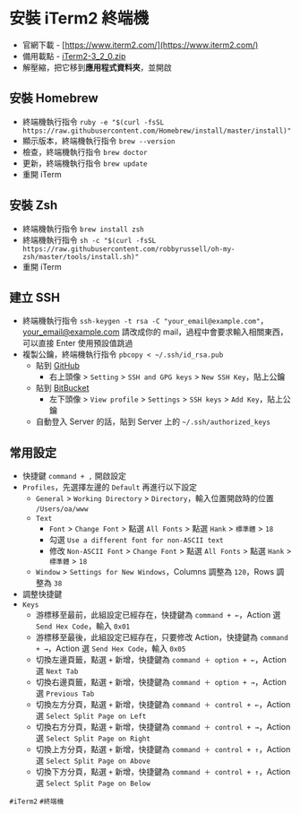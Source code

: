 # 安裝 iTerm2 終端機
* 官網下載 - [https://www.iterm2.com/](https://www.iterm2.com/)
* 備用載點 - [iTerm2-3_2_0.zip](https://cdn.ioa.tw/MacEnvInit/iTerm2-3_2_0.zip)
* 解壓縮，把它移到**應用程式資料夾**，並開啟

## 安裝 Homebrew
* 終端機執行指令 `ruby -e "$(curl -fsSL https://raw.githubusercontent.com/Homebrew/install/master/install)"`
* 顯示版本，終端機執行指令 `brew --version`
* 檢查，終端機執行指令 `brew doctor`
* 更新，終端機執行指令 `brew update`
* 重開 iTerm

## 安裝 Zsh
* 終端機執行指令 `brew install zsh`
* 終端機執行指令 `sh -c "$(curl -fsSL https://raw.githubusercontent.com/robbyrussell/oh-my-zsh/master/tools/install.sh)"`
* 重開 iTerm

## 建立 SSH
* 終端機執行指令 `ssh-keygen -t rsa -C "your_email@example.com"`，your_email@example.com 請改成你的 mail，過程中會要求輸入相關東西，可以直接 Enter 使用預設值跳過
* 複製公鑰，終端機執行指令 `pbcopy < ~/.ssh/id_rsa.pub`
	* 貼到 [GitHub](https://github.com/)
		* 右上頭像 > `Setting` > `SSH and GPG keys` > `New SSH Key`，貼上公鑰
	* 貼到 [BitBucket](https://bitbucket.org/)
		* 左下頭像 > `View profile` > `Settings` > `SSH keys` > `Add Key`，貼上公鑰
	* 自動登入 Server 的話，貼到 Server 上的 `~/.ssh/authorized_keys`

## 常用設定
* 快捷鍵 `command + ,` 開啟設定
* `Profiles`，先選擇左邊的 `Default` 再進行以下設定
	* `General` > `Working Directory` > `Directory`，輸入位置開啟時的位置 `/Users/oa/www`
	* `Text` 
		* `Font` > `Change Font` > 點選 `All Fonts` > 點選 `Hank` > `標準體` > `18`
		* 勾選 `Use a different font for non-ASCII text`
		* 修改 `Non-ASCII Font` > `Change Font` > 點選 `All Fonts` > 點選 `Hank` > `標準體` > `18`
	* `Window` > `Settings for New Windows`，Columns 調整為 `120`，Rows 調整為 `38`
* 調整快捷鍵
* `Keys`
	* 游標移至最前，此組設定已經存在，快捷鍵為 `command + ←`，Action 選 `Send Hex Code`，輸入 `0x01`
	* 游標移至最後，此組設定已經存在，只要修改 Action，快捷鍵為 `command + →`，Action 選 `Send Hex Code`，輸入 `0x05`
	* 切換左邊頁籤，點選 `+` 新增，快捷鍵為 `command ＋ option + ←`，Action 選 `Next Tab`
	* 切換右邊頁籤，點選 `+` 新增，快捷鍵為 `command ＋ option + →`，Action 選 `Previous Tab`
	* 切換左方分頁，點選 `+` 新增，快捷鍵為 `command ＋ control + ←`，Action 選 `Select Split Page on Left`
	* 切換右方分頁，點選 `+` 新增，快捷鍵為 `command ＋ control + →`，Action 選 `Select Split Page on Right`
	* 切換上方分頁，點選 `+` 新增，快捷鍵為 `command ＋ control + ↑`，Action 選 `Select Split Page on Above`
	* 切換下方分頁，點選 `+` 新增，快捷鍵為 `command ＋ control + ↑`，Action 選 `Select Split Page on Below`


`#iTerm2` `#終端機`